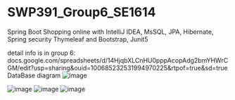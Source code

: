 # SWP391_Group6_SE1614
Spring Boot Shopping online with IntelliJ IDEA, MsSQL, JPA, Hibernate, Spring security Thymeleaf and Bootstrap, Junit5

detail info is in group 6: docs.google.com/spreadsheets/d/14HjqbXLCnHU0pppAcopAdg2bmYHWrCGM/edit?usp=sharing&ouid=100685232531994970225&rtpof=true&sd=true
DataBase diagram
![image](https://user-images.githubusercontent.com/105474786/182158087-30bfefdf-1936-449c-9769-5715da80126f.png)

![image](https://user-images.githubusercontent.com/105474786/182158343-fdec65c2-368d-4893-9c04-f2d8958ead34.png)
![image](https://user-images.githubusercontent.com/105474786/182158389-e125494d-bcce-4d9b-8963-ad5712de8621.png)
![image](https://user-images.githubusercontent.com/105474786/182158440-edea6ffc-e65f-4d83-891d-7c6bb1cf9746.png)




